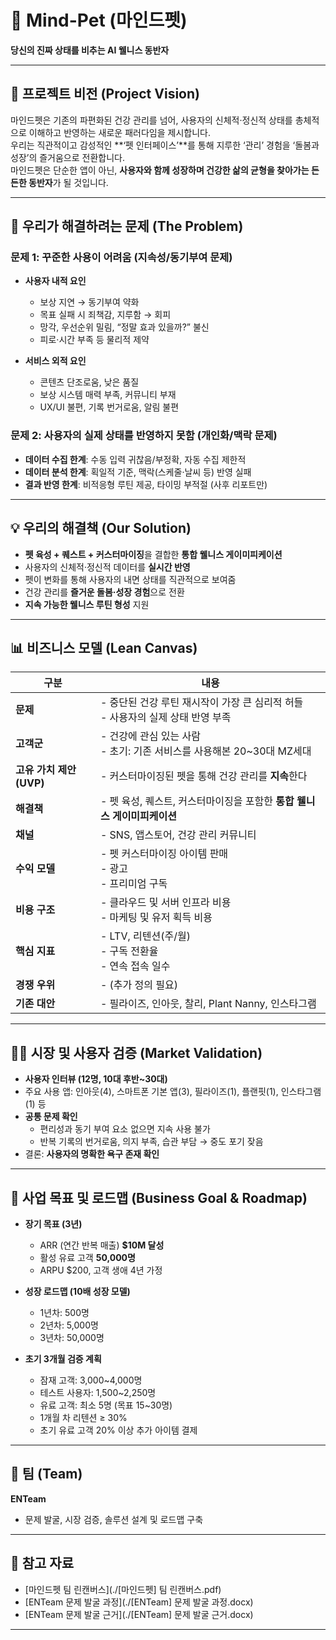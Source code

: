# 🐾 Mind-Pet (마인드펫)
**당신의 진짜 상태를 비추는 AI 웰니스 동반자**

---

## 📌 프로젝트 비전 (Project Vision)
마인드펫은 기존의 파편화된 건강 관리를 넘어, 사용자의 신체적·정신적 상태를 총체적으로 이해하고 반영하는 새로운 패러다임을 제시합니다.  
우리는 직관적이고 감성적인 **‘펫 인터페이스’**를 통해 지루한 ‘관리’ 경험을 ‘돌봄과 성장’의 즐거움으로 전환합니다.  
마인드펫은 단순한 앱이 아닌, **사용자와 함께 성장하며 건강한 삶의 균형을 찾아가는 든든한 동반자**가 될 것입니다.

---

## 🚩 우리가 해결하려는 문제 (The Problem)

### 문제 1: 꾸준한 사용이 어려움 (지속성/동기부여 문제)
- **사용자 내적 요인**  
  - 보상 지연 → 동기부여 약화  
  - 목표 실패 시 죄책감, 지루함 → 회피  
  - 망각, 우선순위 밀림, “정말 효과 있을까?” 불신  
  - 피로·시간 부족 등 물리적 제약

- **서비스 외적 요인**  
  - 콘텐츠 단조로움, 낮은 품질  
  - 보상 시스템 매력 부족, 커뮤니티 부재  
  - UX/UI 불편, 기록 번거로움, 알림 불편

### 문제 2: 사용자의 실제 상태를 반영하지 못함 (개인화/맥락 문제)
- **데이터 수집 한계**: 수동 입력 귀찮음/부정확, 자동 수집 제한적  
- **데이터 분석 한계**: 획일적 기준, 맥락(스케줄·날씨 등) 반영 실패  
- **결과 반영 한계**: 비적응형 루틴 제공, 타이밍 부적절 (사후 리포트만)

---

## 💡 우리의 해결책 (Our Solution)
- **펫 육성 + 퀘스트 + 커스터마이징**을 결합한 **통합 웰니스 게이미피케이션**  
- 사용자의 신체적·정신적 데이터를 **실시간 반영**  
- 펫이 변화를 통해 사용자의 내면 상태를 직관적으로 보여줌  
- 건강 관리를 **즐거운 돌봄·성장 경험**으로 전환  
- **지속 가능한 웰니스 루틴 형성** 지원

---

## 📊 비즈니스 모델 (Lean Canvas)

| 구분 | 내용 |
|------|------|
| **문제** | - 중단된 건강 루틴 재시작이 가장 큰 심리적 허들<br>- 사용자의 실제 상태 반영 부족 |
| **고객군** | - 건강에 관심 있는 사람<br>- 초기: 기존 서비스를 사용해본 20~30대 MZ세대 |
| **고유 가치 제안 (UVP)** | - 커스터마이징된 펫을 통해 건강 관리를 **지속**한다 |
| **해결책** | - 펫 육성, 퀘스트, 커스터마이징을 포함한 **통합 웰니스 게이미피케이션** |
| **채널** | - SNS, 앱스토어, 건강 관리 커뮤니티 |
| **수익 모델** | - 펫 커스터마이징 아이템 판매<br>- 광고<br>- 프리미엄 구독 |
| **비용 구조** | - 클라우드 및 서버 인프라 비용<br>- 마케팅 및 유저 획득 비용 |
| **핵심 지표** | - LTV, 리텐션(주/월)<br>- 구독 전환율<br>- 연속 접속 일수 |
| **경쟁 우위** | - (추가 정의 필요) |
| **기존 대안** | - 필라이즈, 인아웃, 찰리, Plant Nanny, 인스타그램 |

---

## 🧑‍💻 시장 및 사용자 검증 (Market Validation)
- **사용자 인터뷰 (12명, 10대 후반~30대)**  
- 주요 사용 앱: 인아웃(4), 스마트폰 기본 앱(3), 필라이즈(1), 플랜핏(1), 인스타그램(1) 등  
- **공통 문제 확인**  
  - 편리성과 동기 부여 요소 없으면 지속 사용 불가  
  - 반복 기록의 번거로움, 의지 부족, 습관 부담 → 중도 포기 잦음  
- 결론: **사용자의 명확한 욕구 존재 확인**

---

## 🎯 사업 목표 및 로드맵 (Business Goal & Roadmap)
- **장기 목표 (3년)**  
  - ARR (연간 반복 매출) **$10M 달성**  
  - 활성 유료 고객 **50,000명**  
  - ARPU $200, 고객 생애 4년 가정

- **성장 로드맵 (10배 성장 모델)**  
  - 1년차: 500명  
  - 2년차: 5,000명  
  - 3년차: 50,000명  

- **초기 3개월 검증 계획**  
  - 잠재 고객: 3,000~4,000명  
  - 테스트 사용자: 1,500~2,250명  
  - 유료 고객: 최소 5명 (목표 15~30명)  
  - 1개월 차 리텐션 ≥ 30%  
  - 초기 유료 고객 20% 이상 추가 아이템 결제

---

## 👥 팀 (Team)
**ENTeam**  
- 문제 발굴, 시장 검증, 솔루션 설계 및 로드맵 구축

---

## 📂 참고 자료
- [마인드펫 팀 린캔버스](./[마인드펫] 팀 린캔버스.pdf)  
- [ENTeam 문제 발굴 과정](./[ENTeam] 문제 발굴 과정.docx)  
- [ENTeam 문제 발굴 근거](./[ENTeam] 문제 발굴 근거.docx)

---
